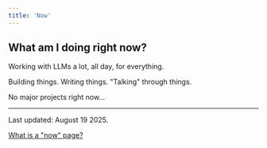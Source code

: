 ```yaml
---
title: 'Now'
---
```


## What am I doing right now?

Working with LLMs a lot, all day, for everything.

Building things. Writing things. "Talking" through things.

No major projects right now...

---
Last updated: August 19 2025.

[What is a "now" page?](https://nownownow.com/about)



